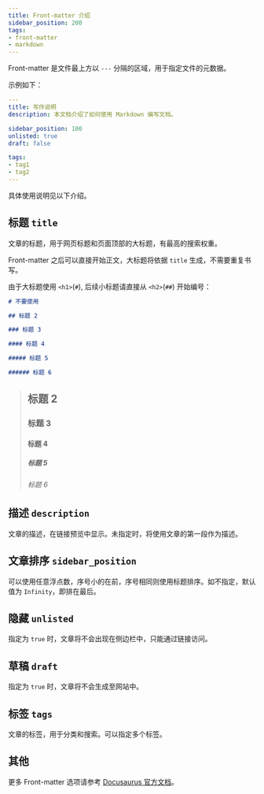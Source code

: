 ```yaml
---
title: Front-matter 介绍
sidebar_position: 200
tags:
- front-matter
- markdown
---
```


Front-matter 是文件最上方以 `---` 分隔的区域，用于指定文件的元数据。

示例如下：

```yaml front-matter
---
title: 写作说明
description: 本文档介绍了如何使用 Markdown 编写文档。

sidebar_position: 100
unlisted: true
draft: false

tags:
- tag1
- tag2
---

```

具体使用说明见以下介绍。

## 标题 `title`

文章的标题，用于网页标题和页面顶部的大标题，有最高的搜索权重。

Front-matter 之后可以直接开始正文，大标题将依据 `title` 生成，不需要重复书写。

由于大标题使用 `<h1>`(`#`), 后续小标题请直接从 `<h2>`(`##`) 开始编号：

```md subtitles
# 不要使用

## 标题 2

### 标题 3

#### 标题 4

##### 标题 5

###### 标题 6
```

> ## 标题 2
> 
> ### 标题 3
> 
> #### 标题 4
> 
> ##### 标题 5
> 
> ###### 标题 6


## 描述 `description`

文章的描述，在链接预览中显示。未指定时，将使用文章的第一段作为描述。

## 文章排序 `sidebar_position`

可以使用任意浮点数，序号小的在前，序号相同则使用标题排序。如不指定，默认值为 `Infinity`，即排在最后。

## 隐藏 `unlisted`

指定为 `true` 时，文章将不会出现在侧边栏中，只能通过链接访问。

## 草稿 `draft`

指定为 `true` 时，文章将不会生成至网站中。

## 标签 `tags`

文章的标签，用于分类和搜索。可以指定多个标签。

## 其他

更多 Front-matter 选项请参考 [Docusaurus 官方文档](https://docusaurus.io/zh-CN/docs/api/plugins/@docusaurus/plugin-content-docs#markdown-front-matter)。